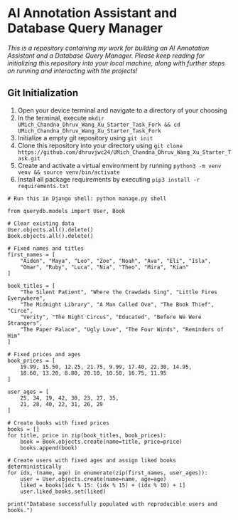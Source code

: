 # AI Annotation Assistant and Database Query Manager
_This is a repository containing my work for building an AI Annotation Assistant and a Database Query Manager. Please keep reading for initializing this repository into your local machine, along with further steps on running and interacting with the projects!_

## Git Initialization
1. Open your device terminal and navigate to a directory of your choosing
2. In the terminal, execute `mkdir UMich_Chandna_Dhruv_Wang_Xu_Starter_Task_Fork && cd UMich_Chandna_Dhruv_Wang_Xu_Starter_Task_Fork`
3. Initialize a empty git repository using `git init`
4. Clone this repository into your directory using `git clone https://github.com/dhruvjwc24/UMich_Chandna_Dhruv_Wang_Xu_Starter_Task.git`
5. Create and activate a virtual environment by running `python3 -m venv venv && source venv/bin/activate`
6. Install all package requirements by executing `pip3 install -r requirements.txt`

```
# Run this in Django shell: python manage.py shell

from querydb.models import User, Book

# Clear existing data
User.objects.all().delete()
Book.objects.all().delete()

# Fixed names and titles
first_names = [
    "Aiden", "Maya", "Leo", "Zoe", "Noah", "Ava", "Eli", "Isla",
    "Omar", "Ruby", "Luca", "Nia", "Theo", "Mira", "Kian"
]

book_titles = [
    "The Silent Patient", "Where the Crawdads Sing", "Little Fires Everywhere",
    "The Midnight Library", "A Man Called Ove", "The Book Thief", "Circe",
    "Verity", "The Night Circus", "Educated", "Before We Were Strangers",
    "The Paper Palace", "Ugly Love", "The Four Winds", "Reminders of Him"
]

# Fixed prices and ages
book_prices = [
    19.99, 15.50, 12.25, 21.75, 9.99, 17.40, 22.30, 14.95,
    18.60, 13.20, 8.80, 20.10, 10.50, 16.75, 11.95
]

user_ages = [
    25, 34, 19, 42, 30, 23, 27, 35,
    21, 28, 40, 22, 31, 26, 29
]

# Create books with fixed prices
books = []
for title, price in zip(book_titles, book_prices):
    book = Book.objects.create(name=title, price=price)
    books.append(book)

# Create users with fixed ages and assign liked books deterministically
for idx, (name, age) in enumerate(zip(first_names, user_ages)):
    user = User.objects.create(name=name, age=age)
    liked = books[idx % 15: (idx % 15) + (idx % 10) + 1]
    user.liked_books.set(liked)

print("Database successfully populated with reproducible users and books.")
```
